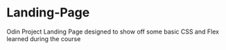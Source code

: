 # Landing-Page
Odin Project Landing Page designed to show off some basic CSS and Flex learned during the course
